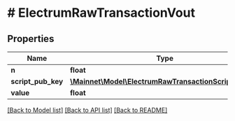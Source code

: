 # # ElectrumRawTransactionVout

## Properties

Name | Type | Description | Notes
------------ | ------------- | ------------- | -------------
**n** | **float** |  | [optional] 
**script_pub_key** | [**\Mainnet\Model\ElectrumRawTransactionScriptPubKey**](ElectrumRawTransactionScriptPubKey.md) |  | [optional] 
**value** | **float** |  | [optional] 

[[Back to Model list]](../../README.md#documentation-for-models) [[Back to API list]](../../README.md#documentation-for-api-endpoints) [[Back to README]](../../README.md)


